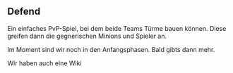## Defend

Ein einfaches PvP-Spiel, bei dem beide Teams Türme bauen können. Diese greifen dann die gegnerischen Minions und Spieler an.

Im Moment sind wir noch in den Anfangsphasen. Bald gibts dann mehr.

Wir haben auch eine Wiki
